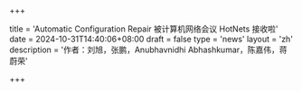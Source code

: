 +++

title = 'Automatic Configuration Repair 被计算机网络会议 HotNets 接收啦'
date = 2024-10-31T14:40:06+08:00
draft = false
type = 'news'
layout = 'zh'
description = '作者：刘旭，张鹏，Anubhavnidhi Abhashkumar，陈嘉伟，蒋蔚荣'

+++